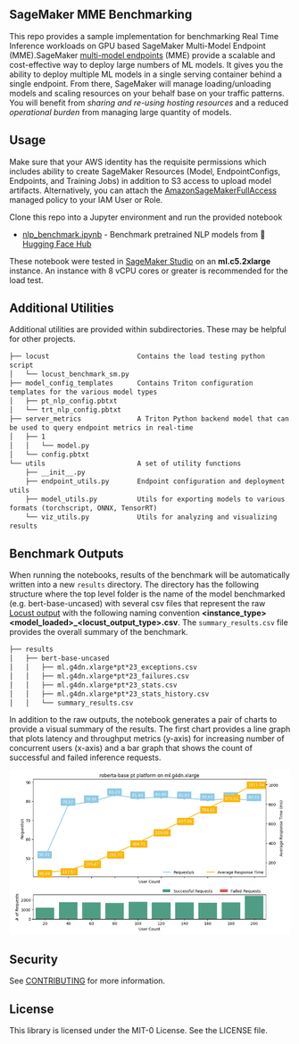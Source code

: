 ## SageMaker MME Benchmarking

This repo provides a sample implementation for benchmarking Real Time Inference workloads on GPU based SageMaker Multi-Model Endpoint (MME).SageMaker [multi-model endpoints](https://docs.aws.amazon.com/sagemaker/latest/dg/multi-model-endpoints.html) (MME) provide a scalable and cost-effective way to deploy  large numbers of ML models. It gives you the ability to deploy multiple ML models in a single serving container behind a single endpoint. From there, SageMaker will manage loading/unloading models and scaling resources on your behalf base on your traffic patterns. You will benefit from *sharing and re-using hosting resources* and a reduced *operational burden* from managing large quantity of models. 

## Usage
Make sure that your AWS identity has the requisite permissions which includes ability to create SageMaker Resources (Model, EndpointConfigs, Endpoints, and Training Jobs) in addition to S3 access to upload model artifacts. Alternatively, you can attach the [AmazonSageMakerFullAccess](https://docs.aws.amazon.com/sagemaker/latest/dg/security-iam-awsmanpol.html#security-iam-awsmanpol-AmazonSageMakerFullAccess) managed policy to your IAM User or Role.

Clone this repo into a Jupyter environment and run the provided notebook

- [nlp_benchmark.ipynb](nlp_benchmark.ipynb) - Benchmark pretrained NLP models from 🤗 [Hugging Face Hub](https://huggingface.co/docs/hub/index)

These notebook were tested in [SageMaker Studio](https://aws.amazon.com/sagemaker/studio/) on an **ml.c5.2xlarge** instance. An instance with 8 vCPU cores or greater is recommended for the load test.

## Additional Utilities
Additional utilities are provided within subdirectories. These may be helpful for other projects.
```
├── locust                      Contains the load testing python script
│   └── locust_benchmark_sm.py
├── model_config_templates      Contains Triton configuration templates for the various model types
│   ├── pt_nlp_config.pbtxt
│   └── trt_nlp_config.pbtxt
├── server_metrics              A Triton Python backend model that can be used to query endpoint metrics in real-time
│   ├── 1
│   │   └── model.py
│   └── config.pbtxt
└── utils                       A set of utility functions 
    ├── __init__.py
    ├── endpoint_utils.py       Endpoint configuration and deployment utils
    ├── model_utils.py          Utils for exporting models to various formats (torchscript, ONNX, TensorRT)
    └── viz_utils.py            Utils for analyzing and visualizing results
```

## Benchmark Outputs
When running the notebooks, results of the benchmark will be automatically written into a new `results` directory. The directory has the following structure where the top level folder is the name of the model benchmarked (e.g. bert-base-uncased) with several csv files that represent the raw [Locust output](https://docs.locust.io/en/stable/retrieving-stats.html) with the following naming convention **<instance_type>*<platform>*<model_loaded>_<locust_output_type>.csv**. The `summary_results.csv` file provides the overall summary of the benchmark.
```
├── results
│   ├── bert-base-uncased
│   │   ├── ml.g4dn.xlarge*pt*23_exceptions.csv
│   │   ├── ml.g4dn.xlarge*pt*23_failures.csv
│   │   ├── ml.g4dn.xlarge*pt*23_stats.csv
│   │   ├── ml.g4dn.xlarge*pt*23_stats_history.csv
│   │   └── summary_results.csv
```
In addition to the raw outputs, the notebook generates a pair of charts to provide a visual summary of the results.
The first chart provides a line graph that plots latency and throughput metrics (y-axis) for increasing number of concurrent users (x-axis) and a bar graph that shows the count of successful and failed inference requests.

<img src="images/chart1.png" width="800"/>

## Security

See [CONTRIBUTING](CONTRIBUTING.md#security-issue-notifications) for more information.

## License

This library is licensed under the MIT-0 License. See the LICENSE file.

